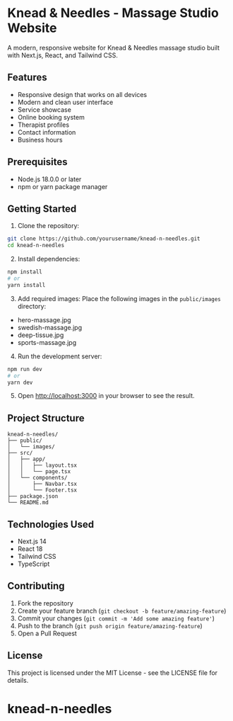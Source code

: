 # Knead & Needles - Massage Studio Website

A modern, responsive website for Knead & Needles massage studio built with Next.js, React, and Tailwind CSS.

## Features

- Responsive design that works on all devices
- Modern and clean user interface
- Service showcase
- Online booking system
- Therapist profiles
- Contact information
- Business hours

## Prerequisites

- Node.js 18.0.0 or later
- npm or yarn package manager

## Getting Started

1. Clone the repository:

```bash
git clone https://github.com/yourusername/knead-n-needles.git
cd knead-n-needles
```

2. Install dependencies:

```bash
npm install
# or
yarn install
```

3. Add required images:
   Place the following images in the `public/images` directory:

- hero-massage.jpg
- swedish-massage.jpg
- deep-tissue.jpg
- sports-massage.jpg

4. Run the development server:

```bash
npm run dev
# or
yarn dev
```

5. Open [http://localhost:3000](http://localhost:3000) in your browser to see the result.

## Project Structure

```
knead-n-needles/
├── public/
│   └── images/
├── src/
│   ├── app/
│   │   ├── layout.tsx
│   │   └── page.tsx
│   └── components/
│       ├── Navbar.tsx
│       └── Footer.tsx
├── package.json
└── README.md
```

## Technologies Used

- Next.js 14
- React 18
- Tailwind CSS
- TypeScript

## Contributing

1. Fork the repository
2. Create your feature branch (`git checkout -b feature/amazing-feature`)
3. Commit your changes (`git commit -m 'Add some amazing feature'`)
4. Push to the branch (`git push origin feature/amazing-feature`)
5. Open a Pull Request

## License

This project is licensed under the MIT License - see the LICENSE file for details.
# knead-n-needles
